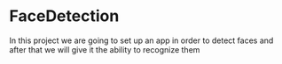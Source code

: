 # FaceDetection


In this project we are going to set up an app in order to detect faces and after that we will give it the ability to recognize them